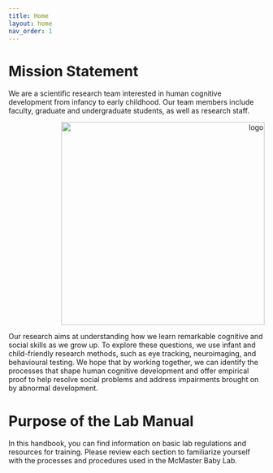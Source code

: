 ```yaml
---
title: Home
layout: home
nav_order: 1
---
```


# Mission Statement 
We are a scientific research team interested in human cognitive development from infancy to early childhood. Our team members include faculty, graduate and undergraduate students, as well as research staff. <p align="right"> <img src="https://user-images.githubusercontent.com/132396918/236883695-aae59891-217b-4a18-95cb-3b4e1c132605.png" width="400" alt="logo"> </p> Our research aims at understanding how we learn remarkable cognitive and social skills as we grow up. To explore these questions, we use infant and child-friendly research methods, such as eye tracking, neuroimaging, and behavioural testing. We hope that by working together, we can identify the processes that shape human cognitive development and offer empirical proof to help resolve social problems and address impairments brought on by abnormal development. 







# Purpose of the Lab Manual

In this handbook, you can find information on basic lab regulations and resources for training. Please review each section to familiarize yourself with the processes and procedures used in the McMaster Baby Lab. 






